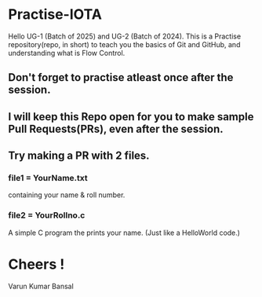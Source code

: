 # Practise-IOTA

Hello UG-1 (Batch of 2025) and UG-2 (Batch of 2024).
This is a Practise repository(repo, in short) to teach you the basics of Git and GitHub, and understanding what is Flow Control.

## Don't forget to practise atleast once after the session. 

## **I will keep this Repo open for you to make sample Pull Requests(PRs), even after the session.**

## Try making a PR with 2 files.

### file1 = YourName.txt 
  containing your name & roll number.
### file2 = YourRollno.c
  A simple C program the prints your name. (Just like a HelloWorld code.)
# Cheers !

Varun Kumar Bansal

